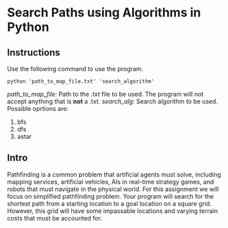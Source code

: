 # Search Paths using Algorithms in Python

## Instructions

Use the following command to use the program.
```
python 'path_to_map_file.txt' 'search_algorithm'
```
*path_to_map_file:* Path to the .txt file to be used. The program will not accept anything that is **not** a .txt.
*search_alg:* Search algorithm to be used. Possible oprtions are:
  1. bfs
  2. dfs
  3. astar

## Intro
Pathfinding is a common problem that artificial agents must solve, including mapping services, artificial vehicles, AIs in real-time strategy games, and robots that must navigate in the physical world. For this assignment we will focus on simplified pathfinding problem. Your program will search for the shortest path from a starting location to a goal location on a square grid. However, this grid will have some impassable locations and varying terrain costs that must be accounted for.
